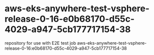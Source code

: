 # aws-eks-anywhere-test-vsphere-release-0-16-e0b68170-d55c-4029-a947-5cb177717154-38
repository for use with E2E test job aws-eks-anywhere-test-vsphere-release-0-16:e0b68170-d55c-4029-a947-5cb177717154-38
